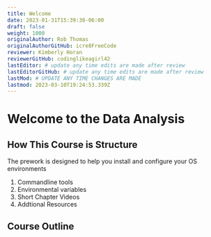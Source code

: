 ```yaml
---
title: Welcome
date: 2023-01-31T15:39:38-06:00
draft: false
weight: 1000
originalAuthor: Rob Thomas
originalAuthorGitHub: icre8FreeCode
reviewer: Kimberly Horan
reviewerGitHub: codinglikeagirl42
lastEditor: # update any time edits are made after review
lastEditorGitHub: # update any time edits are made after review
lastMod: # UPDATE ANY TIME CHANGES ARE MADE
lastmod: 2023-03-10T19:24:53.339Z
---
```


# Welcome to the Data Analysis 

## How This Course is Structure 
The prework is designed to help you install and configure your OS environments

1. Commandline tools 
2. Environmental variables 
3. Short Chapter Videos 
4. Addtional Resources 

## Course Outline 

